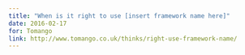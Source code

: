 ```yaml
---
title: "When is it right to use [insert framework name here]"
date: 2016-02-17
for: Tomango
link: http://www.tomango.co.uk/thinks/right-use-framework-name/
---
```

